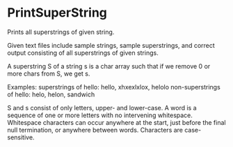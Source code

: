 # PrintSuperString
Prints all superstrings of given string.

Given text files include sample strings, sample superstrings, and correct output consisting of all superstrings of given strings.

A superstring S of a string s is a char array such that if we remove 0 or more chars from S, we get s.

Examples:
superstrings of hello: hello, xhxexlxlox, helolo 
non-superstrings of hello: helo, helon, sandwich

S and s consist of only letters, upper- and lower-case. A word is a sequence of one or more letters with no intervening whitespace. Whitespace characters can occur anywhere at the start, just before the final null termination, or anywhere between words. Characters are case-sensitive.
